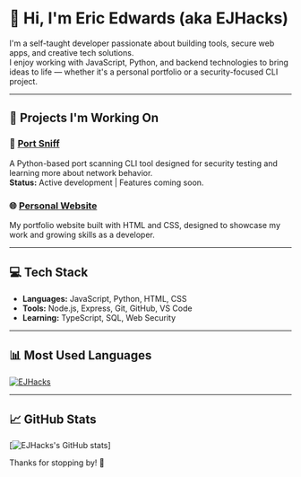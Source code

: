 # 👋 Hi, I'm Eric Edwards (aka EJHacks)

I'm a self-taught developer passionate about building tools, secure web apps, and creative tech solutions.  
I enjoy working with JavaScript, Python, and backend technologies to bring ideas to life — whether it's a personal portfolio or a security-focused CLI project.

---

## 🚀 Projects I'm Working On

### 🔧 [Port Sniff](https://github.com/EJHacks/Port-Sniff)
A Python-based port scanning CLI tool designed for security testing and learning more about network behavior.  
**Status:** Active development | Features coming soon.

### 🌐 [Personal Website](https://github.com/EJHacks/personal-website)
My portfolio website built with HTML and CSS, designed to showcase my work and growing skills as a developer.

---

## 💻 Tech Stack

- **Languages:** JavaScript, Python, HTML, CSS
- **Tools:** Node.js, Express, Git, GitHub, VS Code
- **Learning:** TypeScript, SQL, Web Security

---

## 📊 Most Used Languages

[![EJHacks](https://github-readme-stats.vercel.app/api/top-langs/?username=EJHacks&layout=compact&theme=radical)](https://github.com/anuraghazra/github-readme-stats)

---

## 📈 GitHub Stats

[![EJHacks's GitHub stats](https://github-readme-stats.vercel.app/api?username=EJHacks&show_icons=true&theme=radical)]







Thanks for stopping by! 🙌
